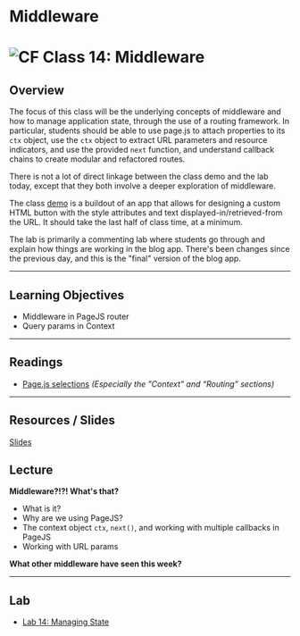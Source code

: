 # Middleware

![CF](https://i.imgur.com/7v5ASc8.png)  Class 14: Middleware
=======
## Overview

The focus of this class will be the underlying concepts of middleware and how to manage application state, through the use of a routing framework.  In particular, students should be able to use page.js to attach properties to its `ctx` object, use the `ctx` object to extract URL parameters and resource indicators, and use the provided `next` function, and understand callback chains to create modular and refactored routes.

There is not a lot of direct linkage between the class demo and the lab today, except that they both involve a deeper exploration of middleware.

The class [demo](demos/button-builder) is a buildout of an app that allows for designing a custom HTML button with the style attributes and text displayed-in/retrieved-from the URL. It should take the last half of class time, at a minimum.

The lab is primarily a commenting lab where students go through and explain how things are working in the blog app. There's been changes since the previous day, and this is the "final" version of the blog app.

---

## Learning Objectives

* Middleware in PageJS router
* Query params in Context

---

## Readings

* [Page.js selections](https://github.com/visionmedia/page.js#context) *(Especially the "Context" and “Routing” sections)*

---

## Resources / Slides

[Slides](https://www.icloud.com/keynote/000IXTGU56Elt32vtEl1npMvQ#Code_301_-_Class_14)

## Lecture <Topic>


**Middleware?!?! What's that?**
  - What is it?
  - Why are we using PageJS?
  - The context object `ctx`, `next()`, and working with multiple callbacks in PageJS
  - Working with URL params

**What other middleware have seen this week?**

---

## Lab

- [Lab 14: Managing State](../../labs/14-managing-state/README.md)
